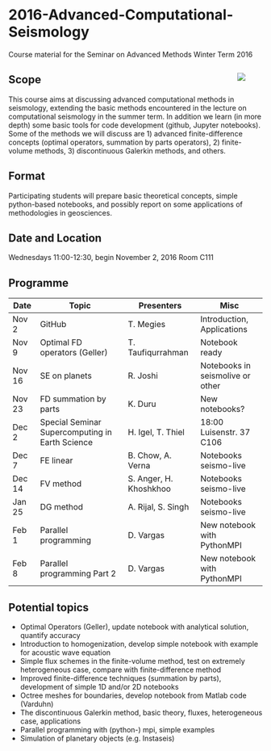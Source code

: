 # 2016-Advanced-Computational-Seismology
Course material for the Seminar on Advanced Methods Winter Term 2016

<p style="width:10%;float:right;padding-left:50px">
<img src=book_small.jpg>
<span style="font-size:smaller">
</span>
</p>


## Scope
This course aims at discussing advanced computational methods in seismology, extending the basic methods encountered in the lecture on computational seismology in the summer term. In addition we learn (in more depth) some basic tools for code development (github, Jupyter notebooks). Some of the methods we will discuss are 1) advanced finite-difference concepts (optimal operators, summation by parts operators), 2) finite-volume methods, 3) discontinuous Galerkin methods, and others. 

## Format
Participating students will prepare basic theoretical concepts, simple python-based notebooks, and possibly report on some applications of methodologies in geosciences.

## Date and Location
Wednesdays 11:00-12:30, begin November 2, 2016
Room C111

## Programme

| Date  |   Topic |  Presenters |   Misc |  
|---|---|---|---|
|  Nov 2  |  GitHub |  T. Megies | Introduction, Applications |
|  Nov 9  |  Optimal FD operators (Geller) |  T. Taufiqurrahman  | Notebook ready  |
|  Nov 16 |  SE on planets | R. Joshi   | Notebooks in seismolive or other   |
|  Nov 23 |  FD summation by parts | K. Duru   | New notebooks?  |
|  Dec 2 | Special Seminar Supercomputing in Earth Science | H. Igel, T. Thiel | 18:00 Luisenstr. 37 C106 |
|  Dec 7 |  FE linear  | B. Chow, A. Verna | Notebooks  seismo-live  |
|  Dec 14  | FV method  | S. Anger, H. Khoshkhoo   | Notebooks  seismo-live  |
|  Jan 25 | DG method  |  A. Rijal, S. Singh |  Notebooks  seismo-live |
|  Feb 1 | Parallel programming  |  D. Vargas | New notebook with PythonMPI  |
|  Feb 8 | Parallel programming Part 2  |  D. Vargas | New notebook with PythonMPI  |


## Potential topics

* Optimal Operators (Geller), update notebook with analytical solution, quantify accuracy
* Introduction to homogenization, develop simple notebook with example for acoustic wave equation
* Simple flux schemes in the finite-volume method, test on extremely heterogeneous case, compare with finite-difference method
* Improved finite-difference techniques (summation by parts), development of simple 1D and/or 2D notebooks
* Octree meshes for boundaries, develop notebook from Matlab code (Varduhn)
* The discontinuous Galerkin method, basic theory, fluxes, heterogeneous case, applications
* Parallel programming with (python-) mpi, simple examples
* Simulation of planetary objects (e.g. Instaseis)

 
